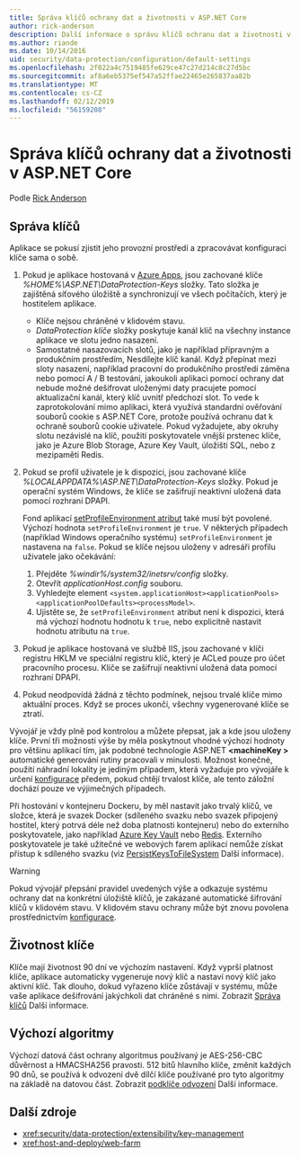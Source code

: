 ```yaml
---
title: Správa klíčů ochrany dat a životnosti v ASP.NET Core
author: rick-anderson
description: Další informace o správu klíčů ochranu dat a životnosti v ASP.NET Core.
ms.author: riande
ms.date: 10/14/2016
uid: security/data-protection/configuration/default-settings
ms.openlocfilehash: 2f022a4c7519485fe629ce47c27d214c8c27d5bc
ms.sourcegitcommit: af8a6eb5375ef547a52ffae22465e265837aa82b
ms.translationtype: MT
ms.contentlocale: cs-CZ
ms.lasthandoff: 02/12/2019
ms.locfileid: "56159208"
---
```

# <a name="data-protection-key-management-and-lifetime-in-aspnet-core"></a>Správa klíčů ochrany dat a životnosti v ASP.NET Core

Podle [Rick Anderson](https://twitter.com/RickAndMSFT)

## <a name="key-management"></a>Správa klíčů

Aplikace se pokusí zjistit jeho provozní prostředí a zpracovávat konfiguraci klíče sama o sobě.

1. Pokud je aplikace hostovaná v [Azure Apps](https://azure.microsoft.com/services/app-service/), jsou zachované klíče *%HOME%\ASP.NET\DataProtection-Keys* složky. Tato složka je zajištěná síťového úložiště a synchronizují ve všech počítačích, který je hostitelem aplikace.
   * Klíče nejsou chráněné v klidovém stavu.
   * *DataProtection klíče* složky poskytuje kanál klíč na všechny instance aplikace ve slotu jedno nasazení.
   * Samostatné nasazovacích slotů, jako je například přípravným a produkčním prostředím, Nesdílejte klíč kanál. Když přepínat mezi sloty nasazení, například pracovní do produkčního prostředí záměna nebo pomocí A / B testování, jakoukoli aplikaci pomocí ochrany dat nebude možné dešifrovat uloženými daty pracujete pomocí aktualizační kanál, který klíč uvnitř předchozí slot. To vede k zaprotokolování mimo aplikaci, která využívá standardní ověřování souborů cookie s ASP.NET Core, protože používá ochranu dat k ochraně souborů cookie uživatele. Pokud vyžadujete, aby okruhy slotu nezávislé na klíč, použití poskytovatele vnější prstenec klíče, jako je Azure Blob Storage, Azure Key Vault, úložišti SQL, nebo z mezipaměti Redis.

1. Pokud se profil uživatele je k dispozici, jsou zachované klíče *%LOCALAPPDATA%\ASP.NET\DataProtection-Keys* složky. Pokud je operační systém Windows, že klíče se zašifrují neaktivní uložená data pomocí rozhraní DPAPI.

   Fond aplikací [setProfileEnvironment atribut](/iis/configuration/system.applicationhost/applicationpools/add/processmodel#configuration) také musí být povolené. Výchozí hodnota `setProfileEnvironment` je `true`. V některých případech (například Windows operačního systému) `setProfileEnvironment` je nastavena na `false`. Pokud se klíče nejsou uloženy v adresáři profilu uživatele jako očekávání:

   1. Přejděte *%windir%/system32/inetsrv/config* složky.
   1. Otevřít *applicationHost.config* souboru.
   1. Vyhledejte element `<system.applicationHost><applicationPools><applicationPoolDefaults><processModel>`.
   1. Ujistěte se, že `setProfileEnvironment` atribut není k dispozici, která má výchozí hodnotu hodnotu k `true`, nebo explicitně nastavit hodnotu atributu na `true`.

1. Pokud je aplikace hostovaná ve službě IIS, jsou zachované v klíči registru HKLM ve speciální registru klíč, který je ACLed pouze pro účet pracovního procesu. Klíče se zašifrují neaktivní uložená data pomocí rozhraní DPAPI.

1. Pokud neodpovídá žádná z těchto podmínek, nejsou trvalé klíče mimo aktuální proces. Když se proces ukončí, všechny vygenerované klíče se ztratí.

Vývojář je vždy plně pod kontrolou a můžete přepsat, jak a kde jsou uloženy klíče. První tři možnosti výše by měla poskytnout vhodné výchozí hodnoty pro většinu aplikací tím, jak podobné technologie ASP.NET  **\<machineKey >** automatické generování rutiny pracovali v minulosti. Možnost konečné, použití náhradní lokality je jediným případem, která vyžaduje pro vývojáře k určení [konfigurace](xref:security/data-protection/configuration/overview) předem, pokud chtějí trvalost klíče, ale tento záložní dochází pouze ve výjimečných případech.

Při hostování v kontejneru Dockeru, by měl nastavit jako trvalý klíčů, ve složce, která je svazek Docker (sdíleného svazku nebo svazek připojený hostitel, který potrvá déle než doba platnosti kontejneru) nebo do externího poskytovatele, jako například [Azure Key Vault](https://azure.microsoft.com/services/key-vault/) nebo [Redis](https://redis.io/). Externího poskytovatele je také užitečné ve webových farem aplikací nemůže získat přístup k sdíleného svazku (viz [PersistKeysToFileSystem](xref:security/data-protection/configuration/overview#persistkeystofilesystem) Další informace).

> [!WARNING]
> Pokud vývojář přepsání pravidel uvedených výše a odkazuje systému ochrany dat na konkrétní úložiště klíčů, je zakázané automatické šifrování klíčů v klidovém stavu. V klidovém stavu ochrany může být znovu povolena prostřednictvím [konfigurace](xref:security/data-protection/configuration/overview).

## <a name="key-lifetime"></a>Životnost klíče

Klíče mají životnost 90 dní ve výchozím nastavení. Když vyprší platnost klíče, aplikace automaticky vygeneruje nový klíč a nastaví nový klíč jako aktivní klíč. Tak dlouho, dokud vyřazeno klíče zůstávají v systému, může vaše aplikace dešifrování jakýchkoli dat chráněné s nimi. Zobrazit [Správa klíčů](xref:security/data-protection/implementation/key-management#key-expiration-and-rolling) Další informace.

## <a name="default-algorithms"></a>Výchozí algoritmy

Výchozí datová část ochrany algoritmus používaný je AES-256-CBC důvěrnost a HMACSHA256 pravosti. 512 bitů hlavního klíče, změnit každých 90 dnů, se používá k odvození dvě dílčí klíče používané pro tyto algoritmy na základě na datovou část. Zobrazit [podklíče odvození](xref:security/data-protection/implementation/subkeyderivation#additional-authenticated-data-and-subkey-derivation) Další informace.

## <a name="additional-resources"></a>Další zdroje

* <xref:security/data-protection/extensibility/key-management>
* <xref:host-and-deploy/web-farm>
